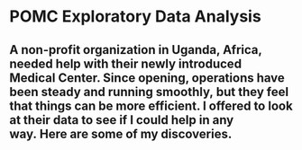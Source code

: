 # POMC Exploratory Data Analysis
## A non-profit organization in Uganda, Africa, needed help with their newly introduced Medical Center. Since opening, operations have been steady and running smoothly, but they feel that things can be more efficient. I offered to look at their data to see if I could help in any way. Here are some of my discoveries.
